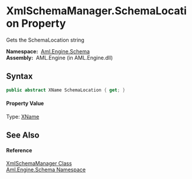 XmlSchemaManager.SchemaLocation Property
========================================
Gets the SchemaLocation string

  **Namespace:**  [Aml.Engine.Schema][1]  
  **Assembly:**  AML.Engine (in AML.Engine.dll)

Syntax
------

```csharp
public abstract XName SchemaLocation { get; }
```

#### Property Value
Type: [XName][2]

See Also
--------

#### Reference
[XmlSchemaManager Class][3]  
[Aml.Engine.Schema Namespace][1]  

[1]: ../README.md
[2]: https://docs.microsoft.com/dotnet/api/system.xml.linq.xname
[3]: README.md
[4]: https://www.automationml.org
[5]: ../../icons/logoShade.png